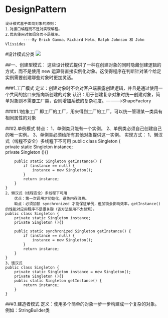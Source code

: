 # DesignPattern

	设计模式基于面向对象的原则：
	1.对接口编程而不是对实现编程。
	2.优先使用对象组合而不是继承。
			----By Erich Gamma、Richard Helm、Ralph Johnson 和 John Vlissides 

#设计模式分类
	<img src="http://www.runoob.com/wp-content/uploads/2014/08/the-relationship-between-design-patterns.jpg">

##一、创建型模式：
	这些设计模式提供了一种在创建对象的同时隐藏创建逻辑的方式，而不是使用 new 运算符直接实例化对象。这使得程序在判断针对某个给定实例需要创建哪些对象时更加灵活。

###1.工厂模式
	定义：创建对象时不会对客户端暴露创建逻辑，并且是通过使用一个共同的接口来指向新创建的对象
	认识：用于创建复杂对象时统一创建对象，简单对象则不需要工厂类，否则增加系统的复杂程度。————>ShapeFactory

####1.1抽象工厂
	即工厂的工厂，用来得到工厂的工厂，可以统一管理某一类具有相同属性的对象
	
###2.单例模式
	特点：
	1、单例类只能有一个实例。
	2、单例类必须自己创建自己的唯一实例。
	3、单例类必须给所有其他对象提供这一实例。
	实现方式：
	1、懒汉式（线程不安全）多线程下不可用
	public class Singleton {  
	    private static Singleton instance;  
	    private Singleton (){}  
	  
	    public static Singleton getInstance() {  
		    if (instance == null) {  
		        instance = new Singleton();  
		    }  
		    return instance;  
	    }  
	}  
	2、懒汉式（线程安全）多线程下可用 
		优点：第一次调用才初始化，避免内存浪费。
		缺点：必须加锁 synchronized 才能保证单例，但加锁会影响效率。getInstance() 的性能对应用程序不是很关键（该方法使用不太频繁）。
	public class Singleton {  
	    private static Singleton instance;  
	    private Singleton (){}  
	  
	    public static synchronized Singleton getInstance() {  
		    if (instance == null) {  
		        instance = new Singleton();  
		    }  
		    return instance;  
	    }  
	} 
	3、饿汉式
	public class Singleton {  
	    private static Singleton instance = new Singleton();  
	    private Singleton (){}  
	    public static Singleton getInstance() {  
	    	return instance;  
	    }  
	}  
###3.建造者模式
	定义：使用多个简单的对象一步一步构建成一个复杂的对象。例如：StringBuilder类
	
	



